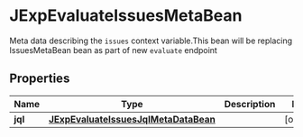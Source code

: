 

# JExpEvaluateIssuesMetaBean

Meta data describing the `issues` context variable.This bean will be replacing IssuesMetaBean bean as part of new `evaluate` endpoint

## Properties

| Name | Type | Description | Notes |
|------------ | ------------- | ------------- | -------------|
|**jql** | [**JExpEvaluateIssuesJqlMetaDataBean**](JExpEvaluateIssuesJqlMetaDataBean.md) |  |  [optional] |



